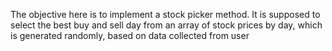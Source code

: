The objective here is to implement a stock picker method.
It is supposed to select the best buy and sell day from an array of stock
prices by day, which is generated randomly, based on data collected from user
